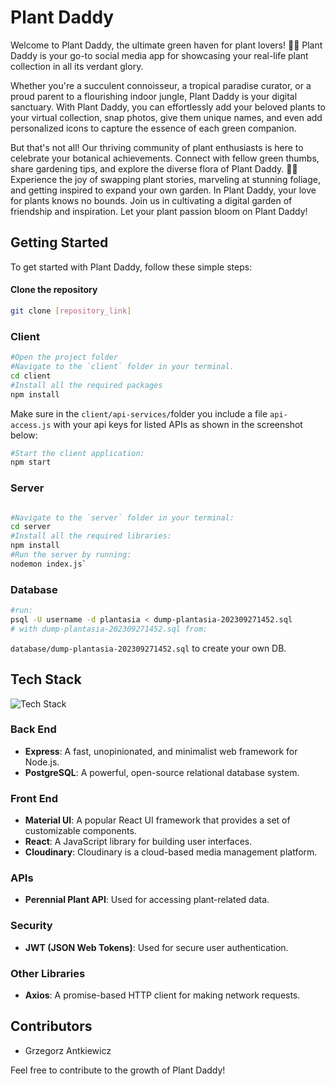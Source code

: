 # Plant Daddy

Welcome to Plant Daddy, the ultimate green haven for plant lovers! 🌿🌸 Plant Daddy is your go-to social media app for showcasing your real-life plant collection in all its verdant glory.

Whether you're a succulent connoisseur, a tropical paradise curator, or a proud parent to a flourishing indoor jungle, Plant Daddy is your digital sanctuary. With Plant Daddy, you can effortlessly add your beloved plants to your virtual collection, snap photos, give them unique names, and even add personalized icons to capture the essence of each green companion.

But that's not all! Our thriving community of plant enthusiasts is here to celebrate your botanical achievements. Connect with fellow green thumbs, share gardening tips, and explore the diverse flora of Plant Daddy. 🌼🌱 Experience the joy of swapping plant stories, marveling at stunning foliage, and getting inspired to expand your own garden. In Plant Daddy, your love for plants knows no bounds. Join us in cultivating a digital garden of friendship and inspiration. Let your plant passion bloom on Plant Daddy!

## Getting Started

To get started with Plant Daddy, follow these simple steps:

#### Clone the repository

```bash
git clone [repository_link]
```

### Client

```bash
#Open the project folder
#Navigate to the `client` folder in your terminal.
cd client
#Install all the required packages
npm install
```

Make sure in the `client/api-services/`folder you include a file `api-access.js` with your api keys for listed APIs as shown in the screenshot below:

```bash
#Start the client application:
npm start
```

### Server

```bash

#Navigate to the `server` folder in your terminal:
cd server
#Install all the required libraries:
npm install
#Run the server by running:
nodemon index.js`
```

### Database

```bash
#run:
psql -U username -d plantasia < dump-plantasia-202309271452.sql
# with dump-plantasia-202309271452.sql from:
```

`database/dump-plantasia-202309271452.sql`
to create your own DB.

## Tech Stack

![Tech Stack](https://skillicons.dev/icons?i=js,react,postgres,express,nodejs,css,docker,materialui)

### Back End

- **Express**: A fast, unopinionated, and minimalist web framework for Node.js.
- **PostgreSQL**: A powerful, open-source relational database system.

### Front End

- **Material UI**: A popular React UI framework that provides a set of customizable components.
- **React**: A JavaScript library for building user interfaces.
- **Cloudinary**: Cloudinary is a cloud-based media management platform.

### APIs

- **Perennial Plant API**: Used for accessing plant-related data.

### Security

- **JWT (JSON Web Tokens)**: Used for secure user authentication.

### Other Libraries

- **Axios**: A promise-based HTTP client for making network requests.

## Contributors

- Grzegorz Antkiewicz

Feel free to contribute to the growth of Plant Daddy!
